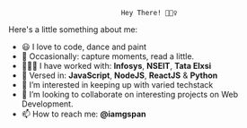 								Hey There! 🙋🏻‍♀️

Here's a little something about me: 
- 😃 I love to code, dance and paint
- 📸 Occasionally: capture moments, read a little.
- 👩🏻‍💻 I have worked with: **Infosys**, **NSEIT**, **Tata Elxsi**
- 🤔 Versed in: **JavaScript**, **NodeJS**, **ReactJS** & **Python**
- 👀 I’m interested in keeping up with varied techstack
- 💞️ I’m looking to collaborate on interesting projects on Web Development.
- 📫 How to reach me: **@iamgspan**

<!---
iamgspan/iamgspan is a ✨ special ✨ repository because its `README.md` (this file) appears on your GitHub profile.
You can click the Preview link to take a look at your changes.
--->
